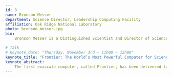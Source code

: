 ```yaml
---
id: 3
name: Bronson Messer
department: Science Director, Leadership Computing Facility
affiliation: Oak Ridge National Laboratory
photo: bronson_messer.jpg
bio:
    Bronson Messer is a Distinguished Scientist and Director of Science at the Oak Ridge Leadership Computing Facility (OLCF) at ORNL. Messer has been developing code for, helping to design, and developing useful requirements for some of the world’s largest supercomputers for more than two decades. He is also a Joint Faculty Associate Professor in the Department of Physics & Astronomy at the University of Tennessee. His primary research interests are related to the explosion mechanisms and phenomenology of supernovae (both thermonuclear and core-collapse), especially neutrino transport and signatures, dense matter physics, and the details of turbulent nuclear combustion.

# Talk
# keynote_date: "Thursday, November 3rd — 11h00 – 12h00"
keynote_title: "Frontier: The World’s Most Powerful Computer for Science"
keynote_abstract:
    The first exascale computer, called Frontier, has been delivered to Oak Ridge National Laboratory this past year. This unique scientific instrument is the culmination of more than a decade of concerted effort. I will relate a bit of the history of hybrid-node computing at the Oak Ridge Leadership Computing Facility (OLCF) and how Frontier represents the latest iteration of that approach. Some details of Frontier’s architecture will be discussed, including an overview of the new AMD GPUs that provide the bulk of the computational power for Frontier. Finally, we will take a look at some problems that will benefit from the increased capability at exascale and I will convey some lesson learned from trying to get the applications attacking these problems running on this machine.
---
```

